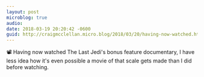 ```yaml
---
layout: post
microblog: true
audio: 
date: 2018-03-19 20:20:42 -0600
guid: http://craigmcclellan.micro.blog/2018/03/20/having-now-watched.html
---
```

📽 Having now watched The Last Jedi's bonus feature documentary, I have less idea how it's even possible a movie of that scale gets made than I did before watching.
